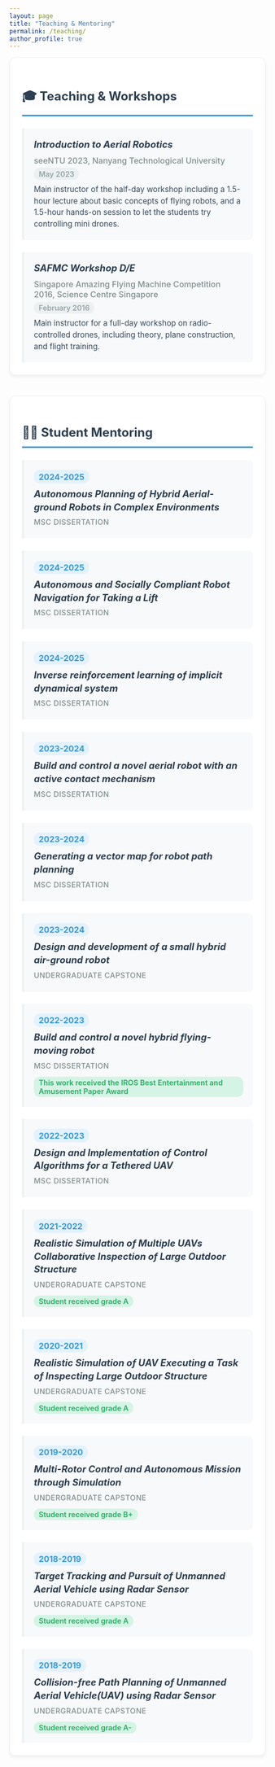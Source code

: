 ```yaml
---
layout: page
title: "Teaching & Mentoring"
permalink: /teaching/
author_profile: true
---
```


<style>
.teaching-section {
  margin-bottom: 2.5rem;
  background: white;
  border-radius: 12px;
  padding: 1.5rem;
  box-shadow: 0 4px 6px rgba(0, 0, 0, 0.05);
  border: 1px solid #e9ecef;
}

.teaching-section h2 {
  color: #2c3e50;
  border-bottom: 3px solid #3498db;
  padding-bottom: 0.8rem;
  margin-bottom: 1.5rem;
  font-size: 1.5rem;
  font-weight: 700;
  display: flex;
  align-items: center;
  gap: 0.8rem;
}

.workshop-item {
  margin-bottom: 1.5rem;
  padding: 1.2rem;
  border-left: 4px solid #ecf0f1;
  background: #f8f9fa;
  border-radius: 0 8px 8px 0;
  transition: all 0.3s ease;
}

.workshop-item:hover {
  border-left-color: #3498db;
  background: #e3f2fd;
}

.workshop-item:last-child {
  margin-bottom: 0;
}

.workshop-title {
  font-weight: 700;
  color: #2c3e50;
  margin-bottom: 0.5rem;
  font-size: 1.15rem;
  line-height: 1.4;
  font-style: italic;
}

.workshop-venue {
  color: #7f8c8d;
  font-size: 1rem;
  margin-bottom: 0.3rem;
  font-weight: 500;
}

.workshop-date {
  color: #95a5a6;
  font-size: 0.9rem;
  font-weight: 600;
  background: #ecf0f1;
  padding: 0.2rem 0.6rem;
  border-radius: 12px;
  display: inline-block;
}

.workshop-description {
  color: #34495e;
  font-size: 0.95rem;
  margin-top: 0.5rem;
  line-height: 1.5;
}

.mentoring-item {
  margin-bottom: 1.5rem;
  padding: 1.2rem;
  border-left: 4px solid #ecf0f1;
  background: #f8f9fa;
  border-radius: 0 8px 8px 0;
  transition: all 0.3s ease;
}

.mentoring-item:hover {
  border-left-color: #3498db;
  background: #e3f2fd;
}

.mentoring-item:last-child {
  margin-bottom: 0;
}

.mentoring-year {
  color: #3498db;
  font-weight: 700;
  font-size: 1rem;
  margin-bottom: 0.5rem;
  background: #e3f2fd;
  padding: 0.2rem 0.6rem;
  border-radius: 12px;
  display: inline-block;
}

.mentoring-title {
  font-weight: 700;
  color: #2c3e50;
  margin-bottom: 0.5rem;
  font-size: 1.15rem;
  line-height: 1.4;
  font-style: italic;
}

.mentoring-type {
  color: #7f8c8d;
  font-size: 0.9rem;
  margin-bottom: 0.3rem;
  font-weight: 500;
  text-transform: uppercase;
  letter-spacing: 0.5px;
}

.mentoring-note {
  color: #27ae60;
  font-size: 0.9rem;
  font-weight: 600;
  background: #d5f4e6;
  padding: 0.2rem 0.6rem;
  border-radius: 12px;
  display: inline-block;
  margin-top: 0.5rem;
}

@media (max-width: 768px) {
  .teaching-section {
    padding: 1rem;
  }
  
  .workshop-item,
  .mentoring-item {
    padding: 1rem;
  }
  
  .workshop-title,
  .mentoring-title {
    font-size: 1.05rem;
  }
}
</style>

<div class="teaching-section">
  <h2>🎓 Teaching & Workshops</h2>
  
  <div class="workshop-item">
    <div class="workshop-title">Introduction to Aerial Robotics</div>
    <div class="workshop-venue">seeNTU 2023, Nanyang Technological University</div>
    <div class="workshop-date">May 2023</div>
    <div class="workshop-description">Main instructor of the half-day workshop including a 1.5-hour lecture about basic concepts of flying robots, and a 1.5-hour hands-on session to let the students try controlling mini drones.</div>
  </div>
  
  <div class="workshop-item">
    <div class="workshop-title">SAFMC Workshop D/E</div>
    <div class="workshop-venue">Singapore Amazing Flying Machine Competition 2016, Science Centre Singapore</div>
    <div class="workshop-date">February 2016</div>
    <div class="workshop-description">Main instructor for a full-day workshop on radio-controlled drones, including theory, plane construction, and flight training.</div>
  </div>
</div>

<div class="teaching-section">
  <h2>👨‍🏫 Student Mentoring</h2>
  
  <div class="mentoring-item">
    <div class="mentoring-year">2024-2025</div>
    <div class="mentoring-title">Autonomous Planning of Hybrid Aerial-ground Robots in Complex Environments</div>
    <div class="mentoring-type">MSc Dissertation</div>
  </div>
  
  <div class="mentoring-item">
    <div class="mentoring-year">2024-2025</div>
    <div class="mentoring-title">Autonomous and Socially Compliant Robot Navigation for Taking a Lift</div>
    <div class="mentoring-type">MSc Dissertation</div>
  </div>
  
  <div class="mentoring-item">
    <div class="mentoring-year">2024-2025</div>
    <div class="mentoring-title">Inverse reinforcement learning of implicit dynamical system</div>
    <div class="mentoring-type">MSc Dissertation</div>
  </div>
  
  <div class="mentoring-item">
    <div class="mentoring-year">2023-2024</div>
    <div class="mentoring-title">Build and control a novel aerial robot with an active contact mechanism</div>
    <div class="mentoring-type">MSc Dissertation</div>
  </div>
  
  <div class="mentoring-item">
    <div class="mentoring-year">2023-2024</div>
    <div class="mentoring-title">Generating a vector map for robot path planning</div>
    <div class="mentoring-type">MSc Dissertation</div>
  </div>
  
  <div class="mentoring-item">
    <div class="mentoring-year">2023-2024</div>
    <div class="mentoring-title">Design and development of a small hybrid air-ground robot</div>
    <div class="mentoring-type">Undergraduate Capstone</div>
  </div>
  
  <div class="mentoring-item">
    <div class="mentoring-year">2022-2023</div>
    <div class="mentoring-title">Build and control a novel hybrid flying-moving robot</div>
    <div class="mentoring-type">MSc Dissertation</div>
    <div class="mentoring-note">This work received the IROS Best Entertainment and Amusement Paper Award</div>
  </div>
  
  <div class="mentoring-item">
    <div class="mentoring-year">2022-2023</div>
    <div class="mentoring-title">Design and Implementation of Control Algorithms for a Tethered UAV</div>
    <div class="mentoring-type">MSc Dissertation</div>
  </div>
  
  <div class="mentoring-item">
    <div class="mentoring-year">2021-2022</div>
    <div class="mentoring-title">Realistic Simulation of Multiple UAVs Collaborative Inspection of Large Outdoor Structure</div>
    <div class="mentoring-type">Undergraduate Capstone</div>
    <div class="mentoring-note">Student received grade A</div>
  </div>
  
  <div class="mentoring-item">
    <div class="mentoring-year">2020-2021</div>
    <div class="mentoring-title">Realistic Simulation of UAV Executing a Task of Inspecting Large Outdoor Structure</div>
    <div class="mentoring-type">Undergraduate Capstone</div>
    <div class="mentoring-note">Student received grade A</div>
  </div>
  
  <div class="mentoring-item">
    <div class="mentoring-year">2019-2020</div>
    <div class="mentoring-title">Multi-Rotor Control and Autonomous Mission through Simulation</div>
    <div class="mentoring-type">Undergraduate Capstone</div>
    <div class="mentoring-note">Student received grade B+</div>
  </div>
  
  <div class="mentoring-item">
    <div class="mentoring-year">2018-2019</div>
    <div class="mentoring-title">Target Tracking and Pursuit of Unmanned Aerial Vehicle using Radar Sensor</div>
    <div class="mentoring-type">Undergraduate Capstone</div>
    <div class="mentoring-note">Student received grade A</div>
  </div>
  
  <div class="mentoring-item">
    <div class="mentoring-year">2018-2019</div>
    <div class="mentoring-title">Collision-free Path Planning of Unmanned Aerial Vehicle(UAV) using Radar Sensor</div>
    <div class="mentoring-type">Undergraduate Capstone</div>
    <div class="mentoring-note">Student received grade A-</div>
  </div>
</div> 
